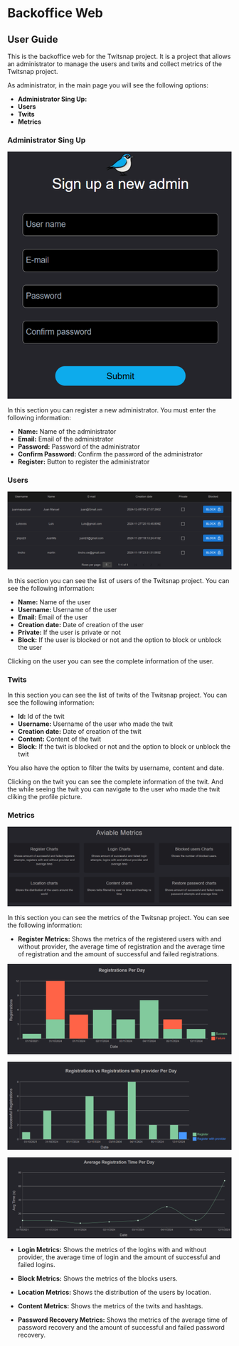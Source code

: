 # Backoffice Web

## User Guide 

This is the backoffice web for the Twitsnap project. It is a project that allows an administrator to manage the users and twits and collect metrics of the Twitsnap project.

As administrator, in the main page you will see the following options:

- **Administrator Sing Up:** 
- **Users**
- **Twits** 
- **Metrics** 

### Administrator Sing Up

![Administrator Sing Up](admin-sing-up.png)

In this section you can register a new administrator. You must enter the following information:

- **Name:** Name of the administrator
- **Email:** Email of the administrator
- **Password:** Password of the administrator
- **Confirm Password:** Confirm the password of the administrator
- **Register:** Button to register the administrator


### Users

![Users](list-of-users-backoffice.png)

In this section you can see the list of users of the Twitsnap project. You can see the following information:

- **Name:** Name of the user
- **Username:** Username of the user
- **Email:** Email of the user
- **Creation date:** Date of creation of the user
- **Private:** If the user is private or not
- **Block:** If the user is blocked or not and the option to block or unblock the user

Clicking on the user you can see the complete information of the user.


### Twits

In this section you can see the list of twits of the Twitsnap project. You can see the following information:

- **Id:** Id of the twit
- **Username:** Username of the user who made the twit
- **Creation date:** Date of creation of the twit
- **Content:** Content of the twit
- **Block:** If the twit is blocked or not and the option to block or unblock the twit

You also have the option to filter the twits by username, content and date.

Clicking on the twit you can see the complete information of the twit. And the while seeing the twit you can navigate to the user who made the twit cliking the profile picture.

### Metrics

![metric options](metrics-options.png)

In this section you can see the metrics of the Twitsnap project. You can see the following information:



- **Register Metrics:** Shows the metrics of the registered users with and without provider, the average time of registration and the average time of registration and the amount of successful and failed registrations.

![register metrics](registration-per-day.png)

![register metrics](registration-vs-registration-with-provider.png)

![register metrics](average-registration-time.png)

- **Login Metrics:** Shows the metrics of the logins with and without provider, the average time of login and the amount of successful and failed logins.



- **Block Metrics:** Shows the metrics of the blocks users.
- **Location Metrics:** Shows the distribution of the users by location.
- **Content Metrics:** Shows the metrics of the twits and hashtags.
- **Password Recovery Metrics:** Shows the metrics of the average time of password recovery and the amount of successful and failed password recovery.
